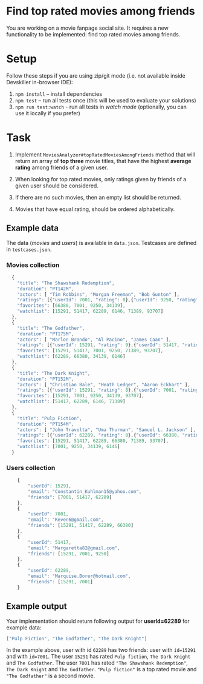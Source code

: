 # Find top rated movies among friends

You are working on a movie fanpage social site. It requires a new functionality to be implemented: find top rated movies among friends.

# Setup

Follow these steps if you are using zip/git mode (i.e. not available inside Devskiller in-browser IDE):

1. `npm install` – install dependencies
2. `npm test` – run all tests once (this will be used to evaluate your solutions)
3. `npm run test:watch` - run all tests in _watch mode_ (optionally, you can use it locally if you prefer)

# Task

1. Implement `MoviesAnalyzer#topRatedMoviesAmongFriends` method that will return an array of **top three** movie titles, that have the highest **average rating** among friends of a given user.

2. When looking for top rated movies, only ratings given by friends of a given user should be considered.

3. If there are no such movies, then an empty list should be returned.

4. Movies that have equal rating, should be ordered alphabetically.

## Example data

The data (_movies_ and _users_) is available in `data.json`. Testcases are defined in `testcases.json`.

### Movies collection

```javascript
  {
    "title": "The Shawshank Redemption",
    "duration": "PT142M",
    "actors": [ "Tim Robbins", "Morgan Freeman", "Bob Gunton" ],
    "ratings": [{"userId": 7001, "rating": 8},{"userId": 9250, "rating": 9},{"userId": 34139, "rating": 8}],
    "favorites": [66380, 7001, 9250, 34139],
    "watchlist": [15291, 51417, 62289, 6146, 71389, 93707]
  },
  {
    "title": "The Godfather",
    "duration": "PT175M",
    "actors": [ "Marlon Brando", "Al Pacino", "James Caan" ],
    "ratings": [{"userId": 15291, "rating": 9},{"userId": 51417, "rating": 9},{"userId": 7001, "rating": 9},{"userId": 9250, "rating": 7},{"userId": 71389, "rating": 9}],
    "favorites": [15291, 51417, 7001, 9250, 71389, 93707],
    "watchlist": [62289, 66380, 34139, 6146]
  },
  {
    "title": "The Dark Knight",
    "duration": "PT152M",
    "actors": [ "Christian Bale", "Heath Ledger", "Aaron Eckhart" ],
    "ratings": [{"userId": 15291, "rating": 8},{"userId": 7001, "rating": 9},{"userId": 9250, "rating": 6},{"userId": 34139, "rating": 7},{"userId": 93707, "rating": 7}],
    "favorites": [15291, 7001, 9250, 34139, 93707],
    "watchlist": [51417, 62289, 6146, 71389]
  },
  {
    "title": "Pulp Fiction",
    "duration": "PT154M",
    "actors": [ "John Travolta", "Uma Thurman", "Samuel L. Jackson" ],
    "ratings": [{"userId": 62289, "rating": 8},{"userId": 66380, "rating": 5},{"userId": 6146, "rating": 6},{"userId": 71389, "rating": 7}],
    "favorites": [15291, 51417, 62289, 66380, 71389, 93707],
    "watchlist": [7001, 9250, 34139, 6146]
  }
```

### Users collection

```javascript
    {
        "userId": 15291,
        "email": "Constantin_Kuhlman15@yahoo.com",
        "friends": [7001, 51417, 62289]
    },
    {
        "userId": 7001,
        "email": "Keven6@gmail.com",
        "friends": [15291, 51417, 62289, 66380]
    },
    {
        "userId": 51417,
        "email": "Margaretta82@gmail.com",
        "friends": [15291, 7001, 9250]
    },
    {
        "userId": 62289,
        "email": "Marquise.Borer@hotmail.com",
        "friends": [15291, 7001]
    }

```

## Example output

Your implementation should return following output for **userId=62289** for example data:

```json
["Pulp Fiction", "The Godfather", "The Dark Knight"]
```

In the example above, user with id `62289` has two friends: user with `id=15291` and with `id=7001`. The user `15291` has rated `Pulp fiction`, `The Dark Knight` and `The Godfather`. The user `7001` has rated `"The Shawshank Redemption"`, `The Dark Knight` and `The Godfather`. `"Pulp fiction"` is a top rated movie and `"The Godfather"` is a second movie.
